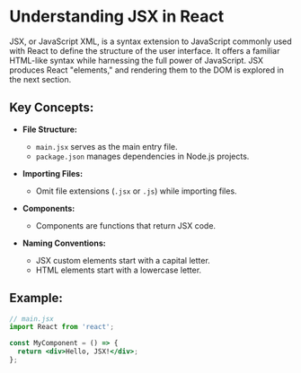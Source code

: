 # Understanding JSX in React

JSX, or JavaScript XML, is a syntax extension to JavaScript commonly used with React to define the structure of the user interface. It offers a familiar HTML-like syntax while harnessing the full power of JavaScript. JSX produces React "elements," and rendering them to the DOM is explored in the next section.

## Key Concepts:

- **File Structure:**
  - `main.jsx` serves as the main entry file.
  - `package.json` manages dependencies in Node.js projects.

- **Importing Files:**
  - Omit file extensions (`.jsx` or `.js`) while importing files.

- **Components:**
  - Components are functions that return JSX code.
  
- **Naming Conventions:**
  - JSX custom elements start with a capital letter.
  - HTML elements start with a lowercase letter.

## Example:

```jsx
// main.jsx
import React from 'react';

const MyComponent = () => {
  return <div>Hello, JSX!</div>;
};
